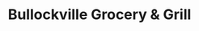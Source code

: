 ---
title: "Bullockville Grocery & Grill"
url: /manson/bullockville-grocery-und-grill/
shop: Supermarkt
---